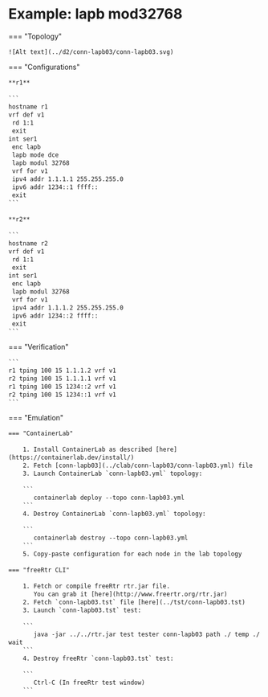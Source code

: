 # Example: lapb mod32768

=== "Topology"

    ![Alt text](../d2/conn-lapb03/conn-lapb03.svg)

=== "Configurations"

    **r1**

    ```
    hostname r1
    vrf def v1
     rd 1:1
     exit
    int ser1
     enc lapb
     lapb mode dce
     lapb modul 32768
     vrf for v1
     ipv4 addr 1.1.1.1 255.255.255.0
     ipv6 addr 1234::1 ffff::
     exit
    ```

    **r2**

    ```
    hostname r2
    vrf def v1
     rd 1:1
     exit
    int ser1
     enc lapb
     lapb modul 32768
     vrf for v1
     ipv4 addr 1.1.1.2 255.255.255.0
     ipv6 addr 1234::2 ffff::
     exit
    ```

=== "Verification"

    ```
    r1 tping 100 15 1.1.1.2 vrf v1
    r2 tping 100 15 1.1.1.1 vrf v1
    r1 tping 100 15 1234::2 vrf v1
    r2 tping 100 15 1234::1 vrf v1
    ```

=== "Emulation"

    === "ContainerLab"

        1. Install ContainerLab as described [here](https://containerlab.dev/install/)  
        2. Fetch [conn-lapb03](../clab/conn-lapb03/conn-lapb03.yml) file  
        3. Launch ContainerLab `conn-lapb03.yml` topology:  

        ```
           containerlab deploy --topo conn-lapb03.yml  
        ```
        4. Destroy ContainerLab `conn-lapb03.yml` topology:  

        ```
           containerlab destroy --topo conn-lapb03.yml  
        ```
        5. Copy-paste configuration for each node in the lab topology

    === "freeRtr CLI"

        1. Fetch or compile freeRtr rtr.jar file.  
           You can grab it [here](http://www.freertr.org/rtr.jar)  
        2. Fetch `conn-lapb03.tst` file [here](../tst/conn-lapb03.tst)  
        3. Launch `conn-lapb03.tst` test:  

        ```
           java -jar ../../rtr.jar test tester conn-lapb03 path ./ temp ./ wait
        ```
        4. Destroy freeRtr `conn-lapb03.tst` test:  

        ```
           Ctrl-C (In freeRtr test window)
        ```


